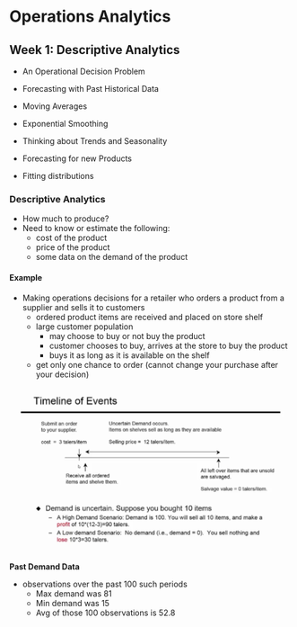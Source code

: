 # Operations Analytics

## Week 1: Descriptive Analytics
* An Operational Decision Problem

* Forecasting with Past Historical Data
* Moving Averages
* Exponential Smoothing

* Thinking about Trends and Seasonality

* Forecasting for new Products
* Fitting distributions


### Descriptive Analytics
* How much to produce?
* Need to know or estimate the following:
	* cost of the product
	* price of the product
	* some data on the demand of the product

#### Example
* Making operations decisions for a retailer who orders a product from a supplier and sells it to customers
	* ordered product items are received and placed on store shelf
	* large customer population
		* may choose to buy or not buy the product
		* customer chooses to buy, arrives at the store to buy the product
		* buys it as long as it is available on the shelf
	* get only one chance to order (cannot change your purchase after your decision)

![Events Timeline](events_timeline.png)

**Past Demand Data**
* observations over the past 100 such periods
	* Max demand was 81
	* Min demand was 15
	* Avg of those 100 observations is 52.8